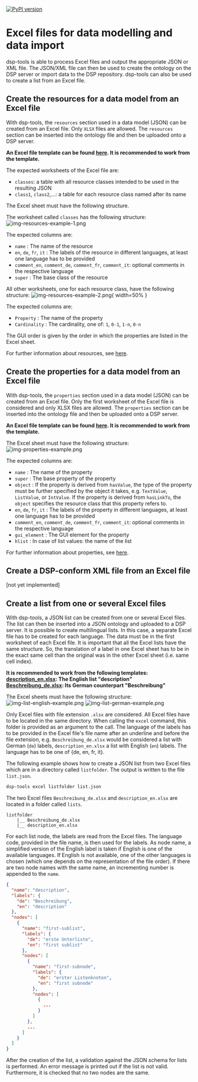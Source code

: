 [![PyPI version](https://badge.fury.io/py/dsp-tools.svg)](https://badge.fury.io/py/dsp-tools)

# Excel files for data modelling and data import

dsp-tools is able to process Excel files and output the appropriate JSON or XML file. The JSON/XML file can then be
used to create the ontology on the DSP server or import data to the DSP repository. dsp-tools can also be used to 
create a list from an Excel file.

## Create the resources for a data model from an Excel file

With dsp-tools, the `resources` section used in a data model (JSON) can be created from an Excel file. Only `XLSX` 
files are allowed. The `resources` section can be inserted into the ontology file and then be uploaded onto a DSP 
server.

**An Excel file template can be found [here](assets/templates/resources_template.xlsx). It is recommended to work from 
the template.**

The expected worksheets of the Excel file are:

- `classes`: a table with all resource classes intended to be used in the resulting JSON
- `class1`, `class2`,...: a table for each resource class named after its name

The Excel sheet must have the following structure.

The worksheet called `classes` has the following structure: 
![img-resources-example-1.png](assets/images/img-resources-example-1.png)

The expected columns are:

- `name` : The name of the resource
- `en`, `de`, `fr`, `it` : The labels of the resource in different languages, at least one language has to be provided
- `comment_en`, `comment_de`, `comment_fr`, `comment_it`: optional comments in the respective language 
- `super` : The base class of the resource

All other worksheets, one for each resource class, have the following structure:
![img-resources-example-2.png](assets/images/img-resources-example-2.png){ width=50% }

The expected columns are:

- `Property` : The name of the property
- `Cardinality` : The cardinality, one of: `1`, `0-1`, `1-n`, `0-n`

The GUI order is given by the order in which the properties are listed in the Excel sheet.

For further information about resources, see [here](./dsp-tools-create-ontologies.md#resources).

## Create the properties for a data model from an Excel file

With dsp-tools, the `properties` section used in a data model (JSON) can be created from an Excel file. Only the first 
worksheet of the Excel file is considered and only XLSX files are allowed. The `properties` section can be inserted 
into the ontology file and then be uploaded onto a DSP server.

**An Excel file template can be found [here](assets/templates/properties_template.xlsx). It is recommended to work 
from the template.**

The Excel sheet must have the following structure:
![img-properties-example.png](assets/images/img-properties-example.png)

The expected columns are:

- `name` : The name of the property
- `super` : The base property of the property
- `object` : If the property is derived from `hasValue`, the type of the property must be further specified by the 
object it takes, e.g. `TextValue`, `ListValue`, or `IntValue`. If the property is derived from `hasLinkTo`, 
the `object` specifies the resource class that this property refers to.
- `en`, `de`, `fr`, `it` : The labels of the property in different languages, at least one language has to be provided
- `comment_en`, `comment_de`, `comment_fr`, `comment_it`: optional comments in the respective language 
- `gui_element` : The GUI element for the property
- `hlist` : In case of list values: the name of the list

For further information about properties, see [here](./dsp-tools-create-ontologies.md#properties).

## Create a DSP-conform XML file from an Excel file

[not yet implemented]





## Create a list from one or several Excel files

With dsp-tools, a JSON list can be created from one or several Excel files. The list can then be inserted into a JSON 
ontology and uploaded to a DSP server. It is possible to create multilingual lists. In this case, a separate 
Excel file has to be created for each language. The data must be in the first worksheet of each Excel file. 
It is important that all the Excel lists have the same structure. So, the translation of a label in one Excel 
sheet has to be in the exact same cell than the original was in the other Excel sheet (i.e. same cell index).

**It is recommended to work from the following templates:  
[description_en.xlsx](assets/templates/description_en.xlsx): The English list "description"  
[Beschreibung_de.xlsx](assets/templates/Beschreibung_de.xlsx): Its German counterpart "Beschreibung"**

The Excel sheets must have the following structure:
![img-list-english-example.png](assets/images/img-list-english-example.png)
![img-list-german-example.png](assets/images/img-list-german-example.png)

Only Excel files with file extension `.xlsx` are considered. All Excel files have to be located in the same directory. 
When calling the `excel` command, this folder is provided as an argument to the call. The language of the labels has 
to be provided in the Excel file's file name after an underline and before the file extension, e.g. 
`Beschreibung_de.xlsx` would be considered a list with German (`de`) labels, `description_en.xlsx` a list with 
English (`en`) labels. The language has to be one of {de, en, fr, it}.

The following example shows how to create a JSON list from two Excel files which are in a directory called `listfolder`. 
The output is written to the file `list.json`.

```bash
dsp-tools excel listfolder list.json
```

The two Excel files `Beschreibung_de.xlsx` and `description_en.xlsx` are located in a folder called `lists`.

```
listfolder
    |__ Beschreibung_de.xlsx
    |__ description_en.xlsx
```

For each list node, the labels are read from the Excel files. The language code, provided in the file name, is then 
used for the labels. As node name, a simplified version of the English label is taken if English is one of the 
available languages. If English is not available, one of the other languages is chosen (which one depends on the 
representation of the file order). If there are two node names with the same name, an incrementing number is appended to
the `name`.

```JSON
{
  "name": "description",
  "labels": {
    "de": "Beschreibung",
    "en": "description"
  },
  "nodes": [
    {
      "name": "first-sublist",
      "labels": {
        "de": "erste Unterliste",
        "en": "first sublist"
      },
      "nodes": [
        {
          "name": "first-subnode",
          "labels": {
            "de": "erster Listenknoten",
            "en": "first subnode"
          },
          "nodes": [
            {
              ...
            }
          ]
        },
        ...
      ]
    }
  ]
}
```

After the creation of the list, a validation against the JSON schema for lists is performed. An error message is 
printed out if the list is not valid. Furthermore, it is checked that no two nodes are the same.
